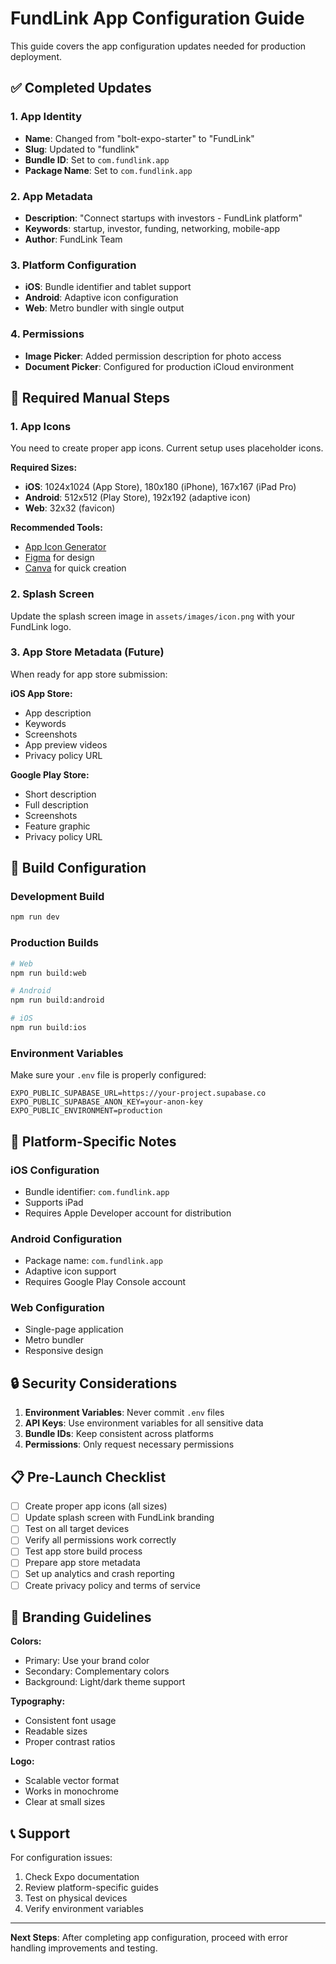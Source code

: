 # FundLink App Configuration Guide

This guide covers the app configuration updates needed for production deployment.

## ✅ Completed Updates

### 1. App Identity
- **Name**: Changed from "bolt-expo-starter" to "FundLink"
- **Slug**: Updated to "fundlink"
- **Bundle ID**: Set to `com.fundlink.app`
- **Package Name**: Set to `com.fundlink.app`

### 2. App Metadata
- **Description**: "Connect startups with investors - FundLink platform"
- **Keywords**: startup, investor, funding, networking, mobile-app
- **Author**: FundLink Team

### 3. Platform Configuration
- **iOS**: Bundle identifier and tablet support
- **Android**: Adaptive icon configuration
- **Web**: Metro bundler with single output

### 4. Permissions
- **Image Picker**: Added permission description for photo access
- **Document Picker**: Configured for production iCloud environment

## 🔧 Required Manual Steps

### 1. App Icons
You need to create proper app icons. Current setup uses placeholder icons.

**Required Sizes:**
- **iOS**: 1024x1024 (App Store), 180x180 (iPhone), 167x167 (iPad Pro)
- **Android**: 512x512 (Play Store), 192x192 (adaptive icon)
- **Web**: 32x32 (favicon)

**Recommended Tools:**
- [App Icon Generator](https://appicon.co/)
- [Figma](https://figma.com) for design
- [Canva](https://canva.com) for quick creation

### 2. Splash Screen
Update the splash screen image in `assets/images/icon.png` with your FundLink logo.

### 3. App Store Metadata (Future)
When ready for app store submission:

**iOS App Store:**
- App description
- Keywords
- Screenshots
- App preview videos
- Privacy policy URL

**Google Play Store:**
- Short description
- Full description
- Screenshots
- Feature graphic
- Privacy policy URL

## 🚀 Build Configuration

### Development Build
```bash
npm run dev
```

### Production Builds
```bash
# Web
npm run build:web

# Android
npm run build:android

# iOS
npm run build:ios
```

### Environment Variables
Make sure your `.env` file is properly configured:
```env
EXPO_PUBLIC_SUPABASE_URL=https://your-project.supabase.co
EXPO_PUBLIC_SUPABASE_ANON_KEY=your-anon-key
EXPO_PUBLIC_ENVIRONMENT=production
```

## 📱 Platform-Specific Notes

### iOS Configuration
- Bundle identifier: `com.fundlink.app`
- Supports iPad
- Requires Apple Developer account for distribution

### Android Configuration
- Package name: `com.fundlink.app`
- Adaptive icon support
- Requires Google Play Console account

### Web Configuration
- Single-page application
- Metro bundler
- Responsive design

## 🔒 Security Considerations

1. **Environment Variables**: Never commit `.env` files
2. **API Keys**: Use environment variables for all sensitive data
3. **Bundle IDs**: Keep consistent across platforms
4. **Permissions**: Only request necessary permissions

## 📋 Pre-Launch Checklist

- [ ] Create proper app icons (all sizes)
- [ ] Update splash screen with FundLink branding
- [ ] Test on all target devices
- [ ] Verify all permissions work correctly
- [ ] Test app store build process
- [ ] Prepare app store metadata
- [ ] Set up analytics and crash reporting
- [ ] Create privacy policy and terms of service

## 🎨 Branding Guidelines

**Colors:**
- Primary: Use your brand color
- Secondary: Complementary colors
- Background: Light/dark theme support

**Typography:**
- Consistent font usage
- Readable sizes
- Proper contrast ratios

**Logo:**
- Scalable vector format
- Works in monochrome
- Clear at small sizes

## 📞 Support

For configuration issues:
1. Check Expo documentation
2. Review platform-specific guides
3. Test on physical devices
4. Verify environment variables

---

**Next Steps**: After completing app configuration, proceed with error handling improvements and testing.



